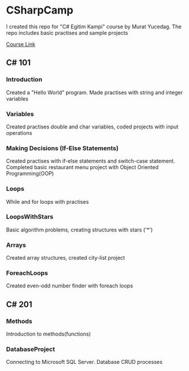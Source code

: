 # CSharpCamp
I created this repo for "C# Egitim Kampi" course by Murat Yucedag. The repo includes basic practises and sample projects  

[Course Link](https://www.youtube.com/playlist?list=PLKnjBHu2xXNPmFMvGKVHA_ijjrgUyNIXr)

## C# 101
### Introduction
Created a "Hello World" program. Made practises with string and integer variables
### Variables
Created practises double and char variables, coded projects with input operations
### Making Decisions (If-Else Statements)
Created practises with if-else statements and switch-case statement. Completed basic restaurant menu project with Object Oriented Programming(OOP)
### Loops
While and for loops with practises
### LoopsWithStars
Basic algorithm problems, creating structures with stars ('*')
### Arrays
Created array structures, created city-list project
### ForeachLoops
Created even-odd number finder with foreach loops

## C# 201
### Methods
Introduction to methods(functions)

### DatabaseProject
Connecting to Microsoft SQL Server. Database CRUD processes